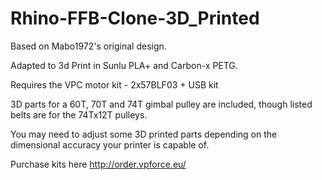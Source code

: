 # Rhino-FFB-Clone-3D_Printed
Based on Mabo1972's original design.

Adapted to 3d Print in Sunlu PLA+ and Carbon-x PETG.

Requires the VPC motor kit - 2x57BLF03 + USB kit

3D parts for a 60T, 70T and 74T gimbal pulley are included, though listed belts are for the 74Tx12T pulleys.

You may need to adjust some 3D printed parts depending on the dimensional accuracy your printer is capable of.

Purchase kits here http://order.vpforce.eu/
